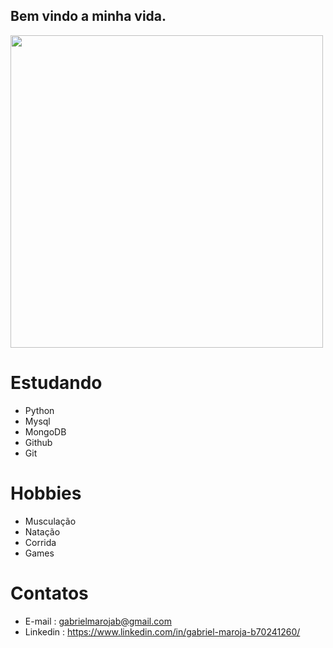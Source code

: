 ## Bem vindo a minha vida.

<img src="https://p1.pxfuel.com/preview/813/852/837/koala-tree-animal-australia-cute-nature.jpg" width=500> </img>

# Estudando
- Python
- Mysql
- MongoDB
- Github
- Git

# Hobbies
- Musculação
- Natação
- Corrida
- Games

# Contatos
- E-mail : gabrielmarojab@gmail.com
- Linkedin : https://www.linkedin.com/in/gabriel-maroja-b70241260/
